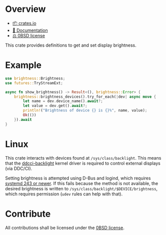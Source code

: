 <!-- cargo-sync-readme start -->

# Overview
- [📦 crates.io](https://crates.io/crates/brightness)
- [📖 Documentation](https://docs.rs/brightness)
- [⚖ 0BSD license](https://spdx.org/licenses/0BSD.html)

This crate provides definitions to get and set display brightness.

# Example

```rust
use brightness::Brightness;
use futures::TryStreamExt;

async fn show_brightness() -> Result<(), brightness::Error> {
    brightness::brightness_devices().try_for_each(|dev| async move {
        let name = dev.device_name().await?;
        let value = dev.get().await?;
        println!("Brightness of device {} is {}%", name, value);
        Ok(())
    }).await
}
```

# Linux
 
This crate interacts with devices found at `/sys/class/backlight`. This means that the
[ddcci-backlight](https://gitlab.com/ddcci-driver-linux/ddcci-driver-linux#ddcci-backlight-monitor-backlight-driver)
kernel driver is required to control external displays (via DDC/CI).

Setting brightness is attempted using D-Bus and logind, which requires
[systemd 243 or newer](https://github.com/systemd/systemd/blob/877aa0bdcc2900712b02dac90856f181b93c4e40/NEWS#L262).
If this fails because the method is not available, the desired brightness is written to
`/sys/class/backlight/$DEVICE/brightness`, which requires permission (`udev` rules can help with
that).

# Contribute

All contributions shall be licensed under the [0BSD license](https://spdx.org/licenses/0BSD.html).

<!-- cargo-sync-readme end -->
